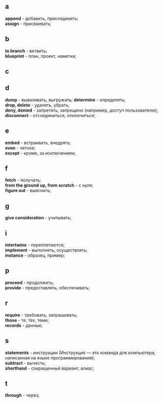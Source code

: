 ## a
**append** - добавить, присоединить;  
**assign** - присваивать;  

## b
**to branch** - ветвить;  
**blueprint** - план, проект, наметки;

## c


## d
**dump** - вываливать, выгружать; 
**determine** - определять;  
**drop, delete** - удалить, убрать;  
 **deny, denied** - запретить, запрещено (например, доступ пользователю);  
**disconnect** - отсоединиться, отключиться;  

## e
**embed** - встраивать, внедрять;  
**even** - четное;  
**except** - кроме, за исключением;

## f
**fetch** - получать;  
**from the ground up, from scratch**  - с нуля;  
**figure out** - выяснить;

## g 
**give consideration** - учитывать;

## i
**intertwine** - переплетаются;  
**implement** - выполнять, осуществлять;  
**instance** - образец, пример;

## p
**proceed** - продолжить;  
**provide** - предоставлять, обеспечивать;

## r
**require** - требовать, запрашивать;  
**those** - те, тех, теми;  
**records** - данные;

## s
**statements** - инструкции (Инструкция — это команда для компьютера, написанная на языке программирования);  
**subtract** - вычесть;  
**shorthand** - сокращенный вариант, алиас;

## t
**through** - через;
